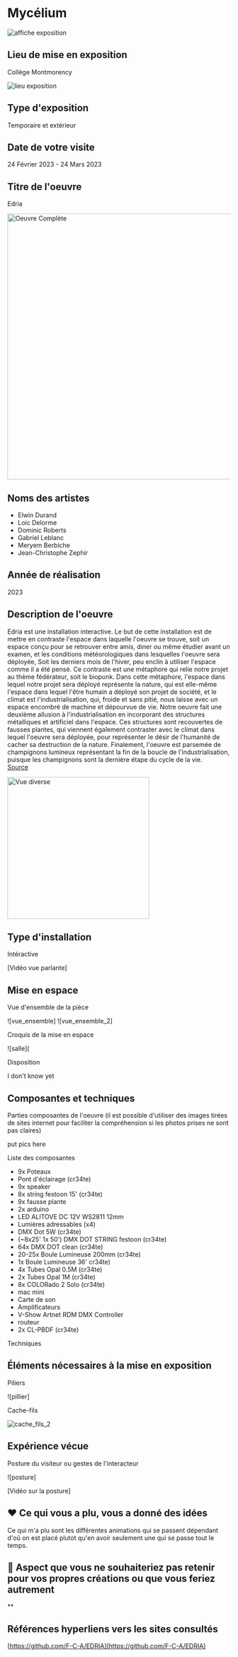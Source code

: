 # Mycélium

![affiche exposition](media/20230224_Mycélium.PNG)

## Lieu de mise en exposition
Collège Montmorency

![lieu exposition](media/20230310_college.png)

## Type d'exposition 
Temporaire et extérieur

## Date de votre visite		
24 Février 2023 - 24 Mars 2023

## Titre de l'oeuvre
Edria

<img src="media/20230317_oeuvre_complete.jpeg" alt="Oeuvre Complète" width="600">


## Noms des artistes
* Elwin Durand
* Loic Delorme
* Dominic Roberts
* Gabriel Leblanc
* Meryem Berbiche
* Jean-Christophe Zephir


## Année de réalisation
2023

## Description de l'oeuvre	
Edria est une installation interactive. Le but de cette installation est de mettre en contraste l'espace dans laquelle l'oeuvre se trouve, soit un espace conçu pour se retrouver entre amis, diner ou même étudier avant un examen, et les conditions météorologiques dans lesquelles l'oeuvre sera déployée, Soit les derniers mois de l'hiver, peu enclin à utiliser l'espace comme il a été pensé. Ce contraste est une métaphore qui relie notre projet au thème fédérateur, soit le biopunk. Dans cette métaphore, l'espace dans lequel notre projet sera déployé représente la nature, qui est elle-même l'espace dans lequel l'être humain a déployé son projet de société, et le climat est l'industrialisation, qui, froide et sans pitié, nous laisse avec un espace encombré de machine et dépourvue de vie. Notre oeuvre fait une deuxième allusion à l'industrialisation en incorporant des structures métalliques et artificiel dans l'espace. Ces structures sont recouvertes de fausses plantes, qui viennent également contraster avec le climat dans lequel l'oeuvre sera déployée, pour représenter le désir de l'humanité de cacher sa destruction de la nature. Finalement, l'oeuvre est parsemée de champignons lumineux représentant la fin de la boucle de l'industrialisation, puisque les champignons sont la dernière étape du cycle de la vie.  
[Source](https://tim-montmorency.com/2023/projets/EDRIA/docs/web/index.html)

<img src="media/20230322_vue_illumine.jpeg" alt="Vue diverse" width="320">


## Type d'installation
Intéractive

[Vidéo vue parlante]


## Mise en espace	
Vue d'ensemble de la pièce 

![vue_ensemble]
![vue_ensemble_2]

Croquis de la mise en espace

![salle](


Disposition

I don't know yet

## Composantes et techniques	
Parties composantes de l'oeuvre (il est possible d'utiliser des images tirées de sites internet pour faciliter la compréhension si les photos prises ne sont pas claires)	

put pics here

Liste des composantes
* 9x Poteaux
* Pont d'éclairage (cr34te)
* 9x speaker
* 8x string festoon 15' (cr34te)
* 9x fausse plante
* 2x arduino
* LED ALITOVE DC 12V WS2811 12mm
* Lumières adressables (x4)
* DMX Dot 5W (cr34te)
* (~8x25' 1x 50') DMX DOT STRING festoon  (cr34te)
* 64x DMX DOT clean (cr34te)
* 20-25x Boule Lumineuse 200mm (cr34te)
* 1x Boule Lumineuse 36' cr34te)
* 4x Tubes Opal 0.5M (cr34te)
* 2x Tubes Opal 1M (cr34te)
* 8x COLORado 2 Solo (cr34te)
* mac mini
* Carte de son
* Amplificateurs
* V-Show Artnet RDM DMX Controller
* routeur
* 2x CL-PBDF (cr34te)


Techniques


## Éléments nécessaires à la mise en exposition
Piliers 

![pillier]

Cache-fils

![cache_fils_2](médias/20230203_composante_cables.png)


## Expérience vécue
Posture du visiteur ou gestes de l'interacteur 

![posture]

[Vidéo sur la posture]



## ❤️ Ce qui vous a plu, vous a donné des idées
Ce qui m'a plu sont les différentes animations qui se passent dépendant d'oû on est placé plutot qu'en avoir seulement une qui se passe tout le temps.


## 🤔 Aspect que vous ne souhaiteriez pas retenir pour vos propres créations ou que vous feriez autrement

**

## Références		hyperliens vers les sites consultés
[https://github.com/F-C-A/EDRIA](https://github.com/F-C-A/EDRIA)



